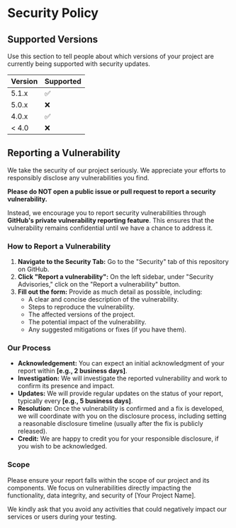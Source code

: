 # Security Policy

## Supported Versions

Use this section to tell people about which versions of your project are
currently being supported with security updates.

| Version | Supported           |
| ------- | ------------------- |
| 5.1.x   | :white_check_mark:  |
| 5.0.x   | :x:                 |
| 4.0.x   | :white_check_mark:  |
| < 4.0   | :x:                 |

## Reporting a Vulnerability

We take the security of our project seriously. We appreciate your efforts to responsibly disclose any vulnerabilities you find.

**Please do NOT open a public issue or pull request to report a security vulnerability.**

Instead, we encourage you to report security vulnerabilities through **GitHub's private vulnerability reporting feature**. This ensures that the vulnerability remains confidential until we have a chance to address it.

### How to Report a Vulnerability

1.  **Navigate to the Security Tab:** Go to the "Security" tab of this repository on GitHub.
2.  **Click "Report a vulnerability":** On the left sidebar, under "Security Advisories," click on the "Report a vulnerability" button.
3.  **Fill out the form:** Provide as much detail as possible, including:
    * A clear and concise description of the vulnerability.
    * Steps to reproduce the vulnerability.
    * The affected versions of the project.
    * The potential impact of the vulnerability.
    * Any suggested mitigations or fixes (if you have them).

### Our Process

* **Acknowledgement:** You can expect an initial acknowledgment of your report within **[e.g., 2 business days]**.
* **Investigation:** We will investigate the reported vulnerability and work to confirm its presence and impact.
* **Updates:** We will provide regular updates on the status of your report, typically every **[e.g., 5 business days]**.
* **Resolution:** Once the vulnerability is confirmed and a fix is developed, we will coordinate with you on the disclosure process, including setting a reasonable disclosure timeline (usually after the fix is publicly released).
* **Credit:** We are happy to credit you for your responsible disclosure, if you wish to be acknowledged.

### Scope

Please ensure your report falls within the scope of our project and its components. We focus on vulnerabilities directly impacting the functionality, data integrity, and security of [Your Project Name].

We kindly ask that you avoid any activities that could negatively impact our services or users during your testing.

